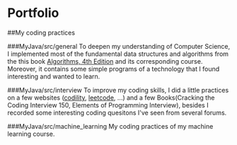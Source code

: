 Portfolio
=========

##My coding practices

###MyJava/src/general
To deepen my understanding of Computer Science, I implemented most of the fundamental data structures and algorithms from the this book [Algorithms, 4th Edition](http://algs4.cs.princeton.edu/home/) and its corresponding course.
Moreover, it contains some simple programs of a technology that I found interesting and wanted to learn.

###MyJava/src/interview
To improve my coding skills, I did a little practices on a few websites ([codility](https://codility.com/programmers/), [leetcode](https://leetcode.com/), ...) and a few Books(Cracking the Coding Interview 150, Elements of Programming Interview), besides I recorded some interesting coding quesitons I've seen from several forums.

###MyJava/src/machine_learning
My coding practices of my machine learning course.
